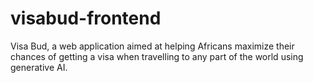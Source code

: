 # visabud-frontend
Visa Bud, a web application aimed at helping Africans maximize their chances of getting a visa when travelling to any part of the world using generative AI.

